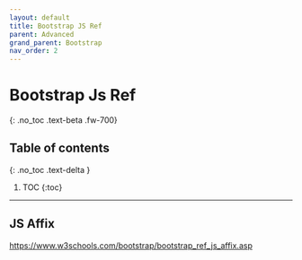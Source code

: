 ```yaml
---
layout: default
title: Bootstrap JS Ref
parent: Advanced
grand_parent: Bootstrap
nav_order: 2
---
```


# Bootstrap Js Ref
{: .no_toc .text-beta .fw-700}

## Table of contents
{: .no_toc .text-delta }

1. TOC
{:toc}

---

## JS Affix

https://www.w3schools.com/bootstrap/bootstrap_ref_js_affix.asp